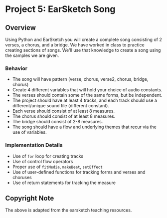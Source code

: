 # Project 5: EarSketch Song

## Overview

Using Python and EarSketch you will create a complete song consisting of 2 verses, a chorus, and a bridge. We have worked in class to practice creating sections of songs. We'll use that knowledge to create a song using the samples we are given.

### Behavior

* The song will have pattern (verse, chorus, verse2, chorus, bridge, chorus)
* Create 4 different variables that will hold your choice of audio constants.
* The verses should contain some of the same forms, but be independent.
* The project should have at least 4 tracks, and each track should use a different/unique sound file (different constant).
* Each verse should consist of at least 8 measures.
* The chorus should consist of at least 8 measures.
* The bridge should consist of 2-8 measures.
* The song should have a flow and underlying themes that recur via the use of variables.

### Implementation Details

* Use of `for` loop for creating tracks
* Use of control flow operators
* Proper use of `fitMedia`, `makeBeat`, `setEffect`
* Use of user-defined functions for tracking forms and verses and choruses
* Use of return statements for tracking the measure

## Copyright Note

The above is adapted from the earsketch teaching resources.
